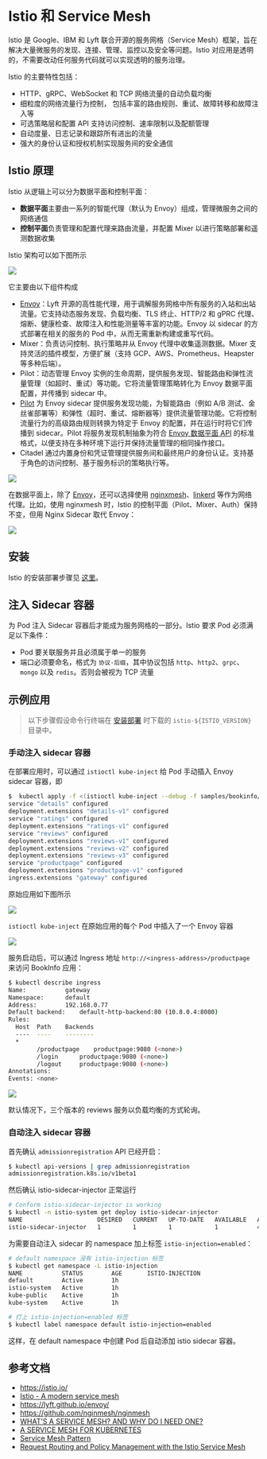 # Istio 和 Service Mesh

Istio 是 Google、IBM 和 Lyft 联合开源的服务网格（Service Mesh）框架，旨在解决大量微服务的发现、连接、管理、监控以及安全等问题。Istio 对应用是透明的，不需要改动任何服务代码就可以实现透明的服务治理。

Istio 的主要特性包括：

- HTTP、gRPC、WebSocket 和 TCP 网络流量的自动负载均衡
- 细粒度的网络流量行为控制， 包括丰富的路由规则、重试、故障转移和故障注入等
- 可选策略层和配置 API 支持访问控制、速率限制以及配额管理
- 自动度量、日志记录和跟踪所有进出的流量
- 强大的身份认证和授权机制实现服务间的安全通信

## Istio 原理

Istio 从逻辑上可以分为数据平面和控制平面：

- **数据平面**主要由一系列的智能代理（默认为 Envoy）组成，管理微服务之间的网络通信
- **控制平面**负责管理和配置代理来路由流量，并配置 Mixer 以进行策略部署和遥测数据收集

Istio 架构可以如下图所示

![](images/istio-arch.png)

它主要由以下组件构成

- [Envoy](https://lyft.github.io/envoy/)：Lyft 开源的高性能代理，用于调解服务网格中所有服务的入站和出站流量。它支持动态服务发现、负载均衡、TLS 终止、HTTP/2 和 gPRC 代理、熔断、健康检查、故障注入和性能测量等丰富的功能。Envoy 以 sidecar 的方式部署在相关的服务的 Pod 中，从而无需重新构建或重写代码。
- Mixer：负责访问控制、执行策略并从 Envoy 代理中收集遥测数据。Mixer 支持灵活的插件模型，方便扩展（支持 GCP、AWS、Prometheus、Heapster 等多种后端）。
- Pilot：动态管理 Envoy 实例的生命周期，提供服务发现、智能路由和弹性流量管理（如超时、重试）等功能。它将流量管理策略转化为 Envoy 数据平面配置，并传播到 sidecar 中。
- [Pilot](https://istio.io/zh/docs/concepts/traffic-management/#pilot-%E5%92%8C-envoy) 为 Envoy sidecar 提供服务发现功能，为智能路由（例如 A/B 测试、金丝雀部署等）和弹性（超时、重试、熔断器等）提供流量管理功能。它将控制流量行为的高级路由规则转换为特定于 Envoy 的配置，并在运行时将它们传播到 sidecar。Pilot 将服务发现机制抽象为符合 [Envoy 数据平面 API](https://github.com/envoyproxy/data-plane-api) 的标准格式，以便支持在多种环境下运行并保持流量管理的相同操作接口。
- Citadel 通过内置身份和凭证管理提供服务间和最终用户的身份认证。支持基于角色的访问控制、基于服务标识的策略执行等。

![](images/istio-service.png)

在数据平面上，除了 [Envoy](https://www.envoyproxy.io)，还可以选择使用 [nginxmesh](https://github.com/nginmesh/nginmesh)、[linkerd](https://linkerd.io/getting-started) 等作为网络代理。比如，使用 nginxmesh 时，Istio 的控制平面（Pilot、Mixer、Auth）保持不变，但用 Nginx Sidecar 取代 Envoy：

![](images/nginx_sidecar.png)

## 安装

Istio 的安装部署步骤见 [这里](istio-deploy.md)。

## 注入 Sidecar 容器

为 Pod 注入 Sidecar 容器后才能成为服务网格的一部分。Istio 要求 Pod 必须满足以下条件：

- Pod 要关联服务并且必须属于单一的服务
- 端口必须要命名，格式为 `协议-后缀`，其中协议包括 `http`、`http2`、`grpc`、`mongo` 以及 `redis`。否则会被视为 TCP 流量

## 示例应用

> 以下步骤假设命令行终端在 [安装部署](istio-deploy.md) 时下载的 `istio-${ISTIO_VERSION}` 目录中。

### 手动注入 sidecar 容器

在部署应用时，可以通过 `istioctl kube-inject` 给 Pod 手动插入 Envoy sidecar 容器，即

```sh
$  kubectl apply -f <(istioctl kube-inject --debug -f samples/bookinfo/platform/kube/bookinfo.yaml)
service "details" configured
deployment.extensions "details-v1" configured
service "ratings" configured
deployment.extensions "ratings-v1" configured
service "reviews" configured
deployment.extensions "reviews-v1" configured
deployment.extensions "reviews-v2" configured
deployment.extensions "reviews-v3" configured
service "productpage" configured
deployment.extensions "productpage-v1" configured
ingress.extensions "gateway" configured
```

原始应用如下图所示

![](images/bookinfo.png)

`istioctl kube-inject` 在原始应用的每个 Pod 中插入了一个 Envoy 容器

![](images/bookinfo2.png)

服务启动后，可以通过 Ingress 地址 `http://<ingress-address>/productpage` 来访问 BookInfo 应用：

```sh
$ kubectl describe ingress
Name:			gateway
Namespace:		default
Address:		192.168.0.77
Default backend:	default-http-backend:80 (10.8.0.4:8080)
Rules:
  Host	Path	Backends
  ----	----	--------
  *
    	/productpage 	productpage:9080 (<none>)
    	/login 		productpage:9080 (<none>)
    	/logout 	productpage:9080 (<none>)
Annotations:
Events:	<none>
```

![](images/productpage.png)

默认情况下，三个版本的 reviews 服务以负载均衡的方式轮询。

### 自动注入 sidecar 容器

首先确认 `admissionregistration` API 已经开启：

```sh
$ kubectl api-versions | grep admissionregistration
admissionregistration.k8s.io/v1beta1
```

然后确认 istio-sidecar-injector 正常运行

```sh
# Conform istio-sidecar-injector is working
$ kubectl -n istio-system get deploy istio-sidecar-injector
NAME                     DESIRED   CURRENT   UP-TO-DATE   AVAILABLE   AGE
istio-sidecar-injector   1         1         1            1           4m
```

为需要自动注入 sidecar 的 namespace 加上标签 `istio-injection=enabled`：

```sh
# default namespace 没有 istio-injection 标签
$ kubectl get namespace -L istio-injection
NAME           STATUS        AGE       ISTIO-INJECTION
default        Active        1h
istio-system   Active        1h
kube-public    Active        1h
kube-system    Active        1h

# 打上 istio-injection=enabled 标签
$ kubectl label namespace default istio-injection=enabled
```

这样，在 default namespace 中创建 Pod 后自动添加 istio sidecar 容器。

## 参考文档

- <https://istio.io/>
- [Istio - A modern service mesh](https://istio.io/talks/istio_talk_gluecon_2017.pdf)
- <https://lyft.github.io/envoy/>
- <https://github.com/nginmesh/nginmesh>
- [WHAT’S A SERVICE MESH? AND WHY DO I NEED ONE?](https://buoyant.io/2017/04/25/whats-a-service-mesh-and-why-do-i-need-one/)
- [A SERVICE MESH FOR KUBERNETES](https://buoyant.io/2016/10/04/a-service-mesh-for-kubernetes-part-i-top-line-service-metrics/)
- [Service Mesh Pattern](http://philcalcado.com/2017/08/03/pattern_service_mesh.html)
- [Request Routing and Policy Management with the Istio Service Mesh](http://blog.kubernetes.io/2017/10/request-routing-and-policy-management.html)
